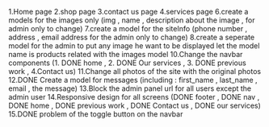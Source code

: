 1.Home page 
2.shop page 
3.contact us page
4.services page
6.create a models for the images only (img , name , description about the image  , for admin only to change)
7.create a model for the siteInfo (phone number  , address , email address for the admin only to change)
8.create a seperate model for the admin to put any image he want to be displayed let the model name is products
related with the images model
10.Change the navbar components (1. DONE home , 2. DONE Our services , 3. DONE previous work , 4.Contact us)
11.Change all photos of the site with the original photos
12.DONE Create a model for messages (including : first_name , last_name , email , the message)
13.Block the admin panel url for all users except the admin user
14.Responsive design for all screens (DONE footer , DONE nav , DONE home , DONE previous work , DONE Contact us , DONE our services)
15.DONE problem of the toggle button on the navbar
